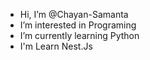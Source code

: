 - Hi, I’m @Chayan-Samanta
- I’m interested in Programing
- I’m currently learning Python
- I'm Learn Nest.Js 

<!---
Chayan-Samanta/Chayan-Samanta is a ✨ special ✨ repository because its `README.md` (this file) appears on your GitHub profile.
You can click the Preview link to take a look at your changes.
--->
